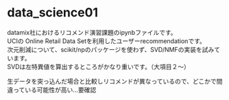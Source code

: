 # data_science01  

datamix社におけるリコメンド演習課題のipynbファイルです。  
UCIの Online Retail Data Setを利用したユーザーrecommendationです。  
次元削減について、scikit/npのパッケージを使わず、SVD/NMFの実装を試みています。  
SVDは左特異値を算出するところがかなり重いです。（大項目２～）  
  
生データを突っ込んだ場合と比較しリコメンドが異なっているので、どこかで間違っている可能性が高い…要確認
